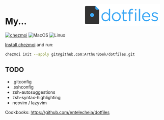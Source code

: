<img align="right" width="250" src="static/dotfiles-logo-icon.png" alt="DOT DOT DOT">

# My... 

[![chezmoi](https://img.shields.io/badge/Powered%20by-chezmoi-blue.svg)](https://github.com/twpayne/chezmoi)
![MacOS](https://img.shields.io/badge/macOS-%23.svg?style=flat-square&logo=apple&color=000000&logoColor=white)
![Linux](https://img.shields.io/badge/Linux%20-yellow.svg?style=flat-square&logo=linux&logoColor=black)

[Install chezmoi](https://www.chezmoi.io/install/) and run:
```bash
chezmoi init --apply git@github.com:ArthurBook/dotfiles.git
```

## TODO
- .gitconfig
- .sshconfig
- zsh-autosuggestions
- zsh-syntax-highlighting
- neovim / lazyvim

Cookbooks:
https://github.com/entelecheia/dotfiles
